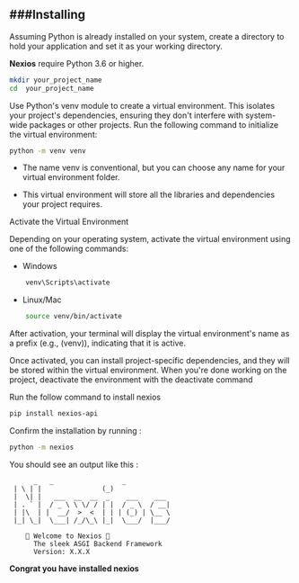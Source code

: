 ###Installing
---
Assuming Python is already installed on your system, create a directory to hold your application and set it as your working directory.

__Nexios__ require Python 3.6 or higher.

```bash
mkdir your_project_name
cd  your_project_name
```

Use Python's venv module to create a virtual environment. This isolates your project's dependencies, ensuring they don't interfere with system-wide packages or other projects. Run the following command to initialize the virtual environment:

```bash
python -m venv venv

```

- The name venv is conventional, but you can choose any name for your virtual environment folder.

- This virtual environment will store all the libraries and dependencies your project requires.

Activate the Virtual Environment

Depending on your operating system, activate the virtual environment using one of the following commands:

- Windows

```bash
    venv\Scripts\activate
```

- Linux/Mac

```bash
    source venv/bin/activate
```

After activation, your terminal will display the virtual environment's name as a prefix (e.g., (venv)), indicating that it is active.

Once activated, you can install project-specific dependencies, and they will be stored within the virtual environment. When you're done working on the project, deactivate the environment with the deactivate command

Run the follow command to install nexios

```bash
pip install nexios-api
```

Confirm the installation by running :

```bash
python -m nexios
```

You should see an output like this :

```text
      _   _                 _               
 | \ | |               (_)              
 |  \| |   ___  __  __  _    ___    ___ 
 | . ` |  / _ \ \ \/ / | |  / _ \  / __|
 | |\  | |  __/  >  <  | | | (_) | \__ \
 |_| \_|  \___| /_/\_\ |_|  \___/  |___/
                                               
    🚀 Welcome to Nexios 🚀
      The sleek ASGI Backend Framework
      Version: X.X.X
```

__Congrat you have installed nexios__